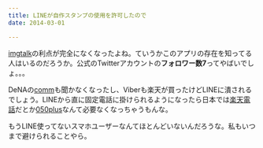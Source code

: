 ```yaml
---
title: LINEが自作スタンプの使用を許可したので
date: 2014-03-01

---
```


[imgtalk](http://www.imgtalk.jp/)の利点が完全になくなったよね。ていうかこのアプリの存在を知ってる人はいるのだろうか。公式のTwitterアカウントの**フォロワー数7**ってやばいでしょ。。。

DeNAの[comm](http://co-mm.com)も聞かなくなったし、Viberも楽天が買ったけどLINEに潰されるでしょう。LINEから直に固定電話に掛けられるようになったら日本では[楽天電話](http://denwa.rakuten.co.jp/)だとか[050plus](http://050plus.com/)なんて必要なくなっちゃうもんな。

もうLINE使ってないスマホユーザーなんてほとんどいないんだろうな。私もいつまで避けられることやら。
